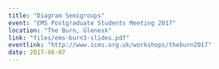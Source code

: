 ```yaml
---
title: "Diagram Semigroups"
event: "EMS Postgraduate Students Meeting 2017"
location: "The Burn, Glenesk"
link: "files/ems-burn3-slides.pdf"
eventlink: "http://www.icms.org.uk/workshops/theburn2017"
date: 2017-06-07
---
```

